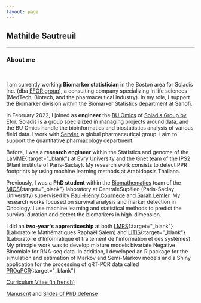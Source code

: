 ```yaml
---
layout: page
---
```


<div class="text-center">
  <h2> Mathilde Sautreuil</h2>
  <hr>
  <h3> About me</h3>
</div>
  <br/>

I am currently working **Biomarker statistician** in the Boston area for Soladis Inc. (dba [EFOR group](https://efor-group.com/en/)), a consulting company specializing in life sciences (MedTech, Biotech, and the pharmaceutical industry). In my role, I support the Biomarker division within the Biomarker Statistics department at Sanofi.

In February 2022, I joined as **engineer** the [BU Omics](https://www.soladisomics.fr/) of [Soladis Group by Efor](https://www.soladis.com/). Soladis is a group specialized in managing projects around data, and the BU Omics handle the bioinformatics and biostatistics analysis of various field data. I work with [Servier](https://www.servier.fr/), a global pharmaceutical group. I aim to support the quantitative pharmacology department.

Before, I was a **research engineer** within the Statistics and genome of the [LaMME](http://www.math-evry.cnrs.fr/welcome){:target="\_blank"} at Evry University and the [Gnet team](https://ips2.u-psud.fr/en/research/pmin-department-plant-microbe-interactions-and-networks-biotic-interactions/gnet-genomics-networks/team-gnet-m-l-martin-magniette.html) of the IPS2 (Plant institute of Paris-Saclay). My research work consists to detect PPR footprints by using machine learning methods at Arabidopsis Thaliana.

Previously, I was a **PhD student** within the <a href = 'http://biomathematics.mics.centralesupelec.fr/en'>Biomathematics</a> team of the [MICS](http://mics.centralesupelec.fr/en/){:target="\_blank"} laboratory at CentraleSupélec (Paris-Saclay University) supervised by [Paul-Henry Cournède](https://scholar.google.fr/citations?hl=fr&user=LGr1sroAAAAJ&view_op=list_works&sortby=pubdate) and [Sarah Lemler](https://sites.google.com/view/sarah-lemler). My research works focused on survival analysis and marker detection in Oncology. I use machine learning and statistical methods to predict the survival duration and detect the biomarkers in high-dimension.
                                        
I did an **two-year's apprenticeship** at both [LMRS](http://lmrs.univ-rouen.fr/){:target="\_blank"} (Laboratoire Mathématiques Raphaël Salem) and [LITIS](https://www.litislab.fr/accueil){:target="\_blank"} (Laboratoire d'Infomratique et traitement de l'information et des systèmes). My principle work was to develop mixture models bivariate Negative Binomiale for RNA-seq data. In addition, I developed an R package for the simulation and estimation of Markov and Semi-Markov models and a Shiny application for the processing of qRT-PCR data called [PROqPCR](https://qpcrapp.shinyapps.io/proqpcr/){:target="\_blank"}

[Curriculum Vitae (in french)](img/cv_MSautreuil.pdf)
<br>

[Manuscrit](https://tel.archives-ouvertes.fr/tel-03278955) and [Slides of PhD defense](img/soutenance_MSautreuil.pdf)
